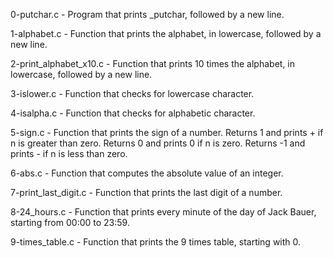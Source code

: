 0-putchar.c - Program that prints _putchar, followed by a new line.

1-alphabet.c - Function that prints the alphabet, in lowercase, followed by a new line.

2-print_alphabet_x10.c - Function that prints 10 times the alphabet, in lowercase, followed by a new line.

3-islower.c - Function that checks for lowercase character. 

4-isalpha.c - Function that checks for alphabetic character.

5-sign.c - Function that prints the sign of a number. Returns 1 and prints + if n is greater than zero. Returns 0 and prints 0 if n is zero. Returns -1 and prints - if n is less than zero.

6-abs.c - Function that computes the absolute value of an integer.

7-print_last_digit.c - Function that prints the last digit of a number.

8-24_hours.c - Function that prints every minute of the day of Jack Bauer, starting from 00:00 to 23:59.

9-times_table.c - Function that prints the 9 times table, starting with 0.
